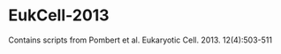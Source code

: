 EukCell-2013
============

Contains scripts from Pombert et al. Eukaryotic Cell. 2013. 12(4):503-511 

